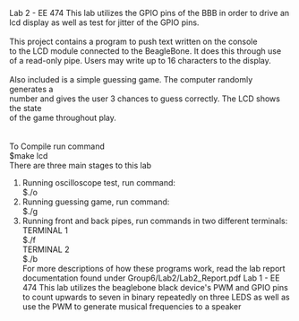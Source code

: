 Lab 2 - EE 474
This lab utilizes the GPIO pins of the BBB in order to drive an <br /> 
lcd display as well as test for jitter of the GPIO pins.<br /> 
<br />
This project contains a program to push text written on the console <br />
to the LCD module connected to the BeagleBone. It does this through use <br />
of a read-only pipe. Users may write up to 16 characters to the display. <br />
<br />
Also included is a simple guessing game. The computer randomly generates a <br />
number and gives the user 3 chances to guess correctly. The LCD shows the state <br />
of the game throughout play. <br />
<br /> 
<br />
To Compile run command <br />
$make lcd
<br />
There are three main stages to this lab<br /> 
1. Running oscilloscope test, run command:<br />
$./o
2. Running guessing game, run command:<br />
$./g
3. Running front and back pipes, run commands in two different terminals:<br />
TERMINAL 1 <br />
$./f<br />
TERMINAL 2 <br />
$./b<br />
For more descriptions of how these programs work, read the lab report
documentation found under Group6/Lab2/Lab2_Report.pdf 
Lab 1 - EE 474
This lab utilizes the beaglebone black device's PWM and GPIO pins
to count upwards to seven in binary repeatedly on three LEDS as
well as use the PWM to generate musical frequencies to a speaker
